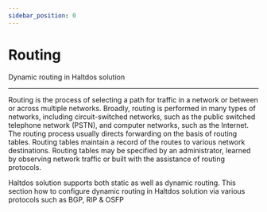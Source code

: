 ```yaml
---
sidebar_position: 0
---
```


# Routing

Dynamic routing in Haltdos solution

---

Routing is the process of selecting a path for traffic in a network or between or across multiple networks. Broadly, routing is performed in many types of networks, including circuit-switched networks, such as the public switched telephone network (PSTN), and computer networks, such as the Internet. The routing process usually directs forwarding on the basis of routing tables. Routing tables maintain a record of the routes to various network destinations. Routing tables may be specified by an administrator, learned by observing network traffic or built with the assistance of routing protocols.

Haltdos solution supports both static as well as dynamic routing. This section how to configure dynamic routing in Haltdos solution via various protocols such as BGP, RIP & OSFP